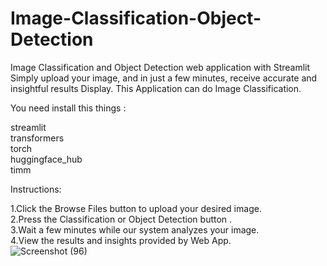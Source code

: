 # Image-Classification-Object-Detection
Image Classification and Object Detection web application with Streamlit
Simply upload your image, and in just a few minutes, receive accurate and insightful results Display. This Application can do Image Classification.

You need install this things :

streamlit<br>
transformers<br>
torch<br>
huggingface_hub<br>
timm<br>

Instructions:

1.Click the Browse Files button to upload your desired image. <br>
2.Press the Classification or Object Detection button .<br>
3.Wait a few minutes while our system analyzes your image.<br>
4.View the results and insights provided by Web App.<br>
![Screenshot (96)](https://github.com/user-attachments/assets/b9157a4a-a8c9-47e9-af36-1d982312fba8)
